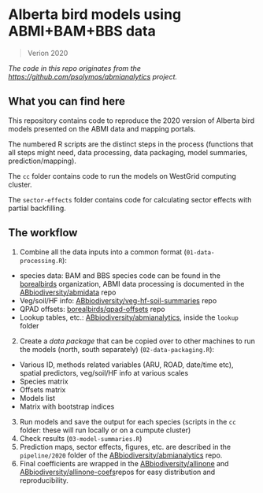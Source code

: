 # Alberta bird models using ABMI+BAM+BBS data

> Verion 2020

*The code in this repo originates from the <https://github.com/psolymos/abmianalytics> project.*

## What you can find here

This repository contains code to reproduce the 2020 version of Alberta bird models presented on the ABMI data and mapping portals.

The numbered R scripts are the distinct steps in the process (functions that all steps might need, data processing, data packaging, model summaries, prediction/mapping).

The `cc` folder contains code to run the models on WestGrid computing cluster.

The `sector-effects` folder contains code for calculating sector effects with partial backfilling.

## The workflow

1. Combine all the data inputs into a common format (`01-data-processing.R`):
  - species data: BAM and BBS species code can be found in the [borealbirds](https://github.com/borealbirds) organization, ABMI data processing is documented in the [ABbiodiversity/abmidata](https://github.com/ABbiodiversity/abmidata) repo
  - Veg/soil/HF info: [ABbiodiversity/veg-hf-soil-summaries](https://github.com/ABbiodiversity/veg-hf-soil-summaries) repo
  - QPAD offsets: [borealbirds/qpad-offsets](https://github.com/borealbirds/qpad-offsets) repo
  - Lookup tables, etc.: [ABbiodiversity/abmianalytics](https://github.com/ABbiodiversity/abmianalytics), inside the `lookup` folder
2. Create a _data package_ that can be copied over to other machines to run the models (north, south separately) (`02-data-packaging.R`):
  - Various ID, methods related variables (ARU, ROAD, date/time etc), spatial predictors, veg/soil/HF info at various scales
  - Species matrix
  - Offsets matrix
  - Models list
  - Matrix with bootstrap indices
3. Run models and save the output for each species (scripts in the `cc` folder: these will run locally or on a cumpute cluster)
4. Check results (`03-model-summaries.R`)
5. Prediction maps, sector effects, figures, etc. are described in the `pipeline/2020` folder of the [ABbiodiversity/abmianalytics](https://github.com/ABbiodiversity/abmianalytics/) repo.
6. Final coefficients are wrapped in the [ABbiodiversity/allinone](https://github.com/ABbiodiversity/allinone) and [ABbiodiversity/allinone-coefs](https://github.com/ABbiodiversity/allinone-coefs)repos for easy distribution and reproducibility.


